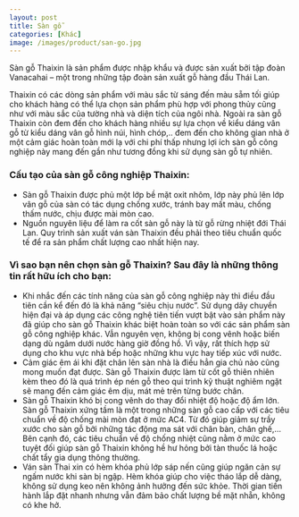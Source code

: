```yaml
---
layout: post
title: Sàn gỗ
categories: [Khác]
image: /images/product/san-go.jpg
---
```


Sàn gỗ Thaixin là sản phẩm được nhập khẩu và được sản xuất bởi tập đoàn Vanacahai – một trong những tập đoàn sản xuất gỗ hàng đầu Thái Lan.

Thaixin có các dòng sản phẩm với màu sắc từ sáng đến màu sẵm tối giúp cho khách hàng có thể lựa chọn sản phẩm phù hợp với phong thủy cũng như với màu sắc của tường nhà và diện tích của ngôi nhà. Ngoài ra sàn gỗ Thaixin còn đem đến cho khách hàng nhiều sự lựa chọn về kiểu dáng vân gỗ từ kiểu dáng vân gỗ hình núi, hình chóp,.. đem đến cho không gian nhà ở một cảm giác hoàn toàn mới lạ với chi phí thấp nhưng lợi ích sàn gỗ công nghiệp này mang đến gần như tương đồng khi sử dụng sàn gỗ tự nhiên.

### Cấu tạo của sàn gỗ công nghiệp Thaixin:
- Sàn gỗ Thaixin được phủ một lớp bề mặt oxit nhôm, lớp này phủ lên lớp vân gỗ của sàn có tác dụng chống xước, tránh bay mất màu, chống thấm nước, chịu được mài mòn cao.
- Nguồn nguyên liệu để làm ra cốt sàn gỗ này là từ gỗ rừng nhiệt đới Thái Lan. Quy trình sản xuất ván sàn Thaixin đều phải theo tiêu chuẩn quốc tế để ra sản phẩm chất lượng cao nhất hiện nay.

### Vì sao bạn nên chọn sàn gỗ Thaixin? Sau đây là những thông tin rất hữu ích cho bạn:
- Khi nhắc đến các tính năng của sàn gỗ công nghiệp này thì điều đầu tiên cần kể đến đó là khả năng “siêu chịu nước”. Sử dụng dây chuyền hiện đại và áp dụng các công nghệ tiên tiến vượt bật vào sản phẩm này đã giúp cho sàn gỗ Thaixin khác biệt hoàn toàn so với các sản phẩm sàn gỗ công nghiệp khác. Vẫn nguyên vẹn, không bị cong vênh hoặc biến dạng dù ngâm dưới nước hàng giờ đồng hồ. Vì vậy, rất thích hợp sử dụng cho khu vực nhà bếp hoặc những khu vực hay tiếp xúc với nước.
- Cảm giác êm ái khi đặt chân lên sàn nhà là điều hẳn gia chủ nào cũng mong muốn đạt được. Sàn gỗ Thaixin được làm từ cốt gỗ thiên nhiên kèm theo đó là quá trình ép nén gỗ theo qui trình kỹ thuật nghiêm ngặt sẽ mang đến cảm giác êm dịu, mát mẻ trên từng bước chân.
- Sàn gỗ Thaixin khó bị cong vênh do thay đổi nhiệt độ hoặc độ ẩm lớn. Sàn gỗ Thaixin xứng tầm là một trong những sàn gỗ cao cấp với các tiêu chuẩn về độ chống mài mòn đạt ở mức AC4. Từ đó giúp giảm sự trầy xước cho sàn gỗ bởi những tác động ma sát với chân bàn, chân ghế,… Bên cạnh đó, các tiêu chuẩn về độ chống nhiệt cũng nằm ở mức cao tuyệt đối giúp sàn gỗ Thaixin không hề hư hỏng bởi tàn thuốc lá hoặc chất tẩy gia dụng thông thường.
- Ván sàn Thai xin có hèm khóa phủ lớp sáp nến cũng giúp ngăn cản sự ngấm nước khi sàn bị ngập. Hèm khóa giúp cho việc tháo lắp dễ dàng, không sử dụng keo nên không ảnh hưởng đến sức khỏe. Thời gian tiến hành lắp đặt nhanh nhưng vẫn đảm bảo chất lượng bề mặt nhẵn, không có khe hở.